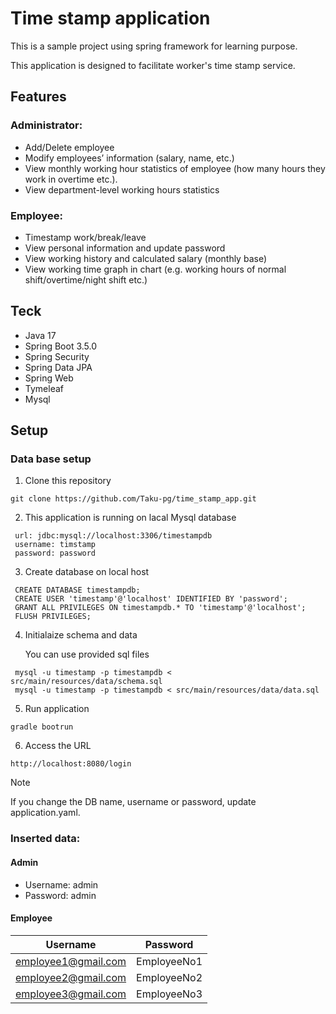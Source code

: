 # Time stamp application
This is a sample project using spring framework for learning purpose.

This application is designed to facilitate worker's time stamp service.

## Features

### Administrator: 
- Add/Delete employee
- Modify employees’ information (salary, name, etc.)
-	View monthly working hour statistics of employee (how many hours they work in overtime etc.).
-	View department-level working hours statistics 

### Employee:
-	Timestamp work/break/leave
-	View personal information and update password
-	View working history and calculated salary (monthly base)
-	View working time graph in chart (e.g. working hours of normal shift/overtime/night shift etc.)

## Teck
- Java 17
- Spring Boot 3.5.0
- Spring Security
- Spring Data JPA
- Spring Web
- Tymeleaf
- Mysql

## Setup
### Data base setup
1. Clone this repository
   
`git clone https://github.com/Taku-pg/time_stamp_app.git`

2. This application is running on lacal Mysql database
   
```
 url: jdbc:mysql://localhost:3306/timestampdb
 username: timstamp
 password: password
```
 
3. Create database on local host
   
```
 CREATE DATABASE timestampdb;  
 CREATE USER 'timestamp'@'localhost' IDENTIFIED BY 'password';  
 GRANT ALL PRIVILEGES ON timestampdb.* TO 'timestamp'@'localhost';  
 FLUSH PRIVILEGES;
```

4. Initialaize schema and data

   You can use provided sql files
   
```
 mysql -u timestamp -p timestampdb < src/main/resources/data/schema.sql
 mysql -u timestamp -p timestampdb < src/main/resources/data/data.sql
```   

5. Run application

`gradle bootrun`

6. Access the URL

`http://localhost:8080/login`

>[!NOTE]
>If you change the DB name, username or password, update application.yaml.

### Inserted data:

#### Admin
- Username: admin
- Password: admin
#### Employee

| Username | Password |
| --- | --- |
| employee1@gmail.com | EmployeeNo1 |
| employee2@gmail.com | EmployeeNo2 |
| employee3@gmail.com | EmployeeNo3 || 
